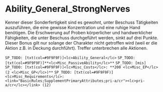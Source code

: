 # Ability_General_StrongNerves

Kenner dieser Sonderfertigkeit sind es gewohnt, unter Beschuss Tätigkeiten auszuführen, die eine gewisse Konzentration und eine ruhige Hand benötigen. Die Erschwerung auf Proben körperlicher und handwerklicher Fähigkeiten, die unter Beschuss durchgeführt werden, sinkt auf drei Punkte. Dieser Bonus gilt nur solange der Charakter nicht getroffen wird (weil er die Aktion z.B. in Deckung durchführt). Treffer unterbrechen alle Aktionen.

`SP_TODO: [txt(col=#9F9F9F)]<lc>Ability_General</lc>`
`SP_TODO: [txt(col=#9F9F9F)]**<lc>Misc_PassiveAbility</lc>**`
`SP_TODO: [mis]`
`SP_TODO: [txt(col=#9F9F9F)]<lc>Misc_Costs</lc>: **200 <lc>Misc_EP</lc> (2 <lc>Misc_GP</lc>)**`
`SP_TODO: [txt(col=#9F9F9F)]<lc>Misc_Requirements</lc>: <link="BasicRules;SupplementPrimaryAttributes;pri-a/cr"><lc>pri-a/cr</lc></link> (12)`
